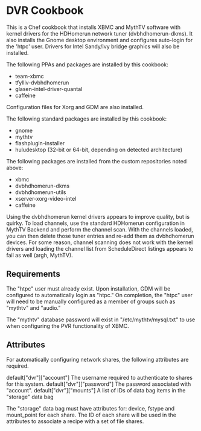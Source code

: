 DVR Cookbook
============
This is a Chef cookbook that installs XBMC and MythTV software with kernel drivers for the HDHomerun network tuner (dvbhdhomerun-dkms). It also installs the Gnome desktop environment and configures auto-login for the 'htpc' user. Drivers for Intel Sandy/Ivy bridge graphics will also be installed.

The following PPAs and packages are installed by this cookbook:

- team-xbmc
- tfylliv-dvbhdhomerun
- glasen-intel-driver-quantal
- caffeine

Configuration files for Xorg and GDM are also installed.

The following standard packages are installed by this cookbook:

- gnome
- mythtv
- flashplugin-installer
- huludesktop (32-bit or 64-bit, depending on detected architecture)

The following packages are installed from the custom repositories noted above:

- xbmc
- dvbhdhomerun-dkms
- dvbhdhomerun-utils
- xserver-xorg-video-intel
- caffeine

Using the dvbhdhomerun kernel drivers appears to improve quality, but is quirky. To load channels, use the standard HDHomerun configuration in MythTV Backend and perform the channel scan. With the channels loaded, you can then delete those tuner entries and re-add them as dvbhdhomerun devices. For some reason, channel scanning does not work with the kernel drivers and loading the channel list from ScheduleDirect listings appears to fail as well (argh, MythTV).

Requirements
------------
The "htpc" user must already exist. Upon installation, GDM will be configured to automatically login as "htpc." On completion, the "htpc" user will need to be manually configured as a member of groups such as "mythtv" and "audio."

The "mythtv" database password will exist in "/etc/mythtv/mysql.txt" to use when configuring the PVR functionality of XBMC.

Attributes
------------
For automatically configuring network shares, the following attributes are required.

default["dvr"]["account"] 	The username required to authenticate to shares for this system.
default["dvr"]["password"]	The password associated with "account".
default["dvr"]["mounts"]	A list of IDs of data bag items in the "storage" data bag

The "storage" data bag must have attributes for: device, fstype and mount_point for each share. The ID of each share will be used in the attributes to associate a recipe with a set of file shares.
